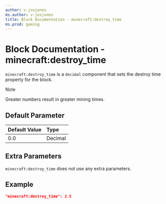 ```yaml
---
author: v-josjones
ms.author: v-josjones
title: Block Documentation - minecraft:destroy_time
ms.prod: gaming
---
```


# Block Documentation - minecraft:destroy_time

`minecraft:destroy_time` is a `decimal` component that sets the destroy time property for the block.

> [!NOTE]
> Greater numbers result in greater mining times.

## Default Parameter

|Default Value|Type |
|:----|:----|
|0.0| Decimal|

## Extra Parameters

`minecraft:destroy_time` does not use any extra parameters.

## Example

```json
"minecraft:destroy_time": 2.5
```
